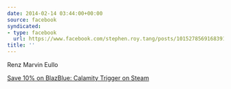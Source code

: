 ```yaml
---
date: 2014-02-14 03:44:00+00:00
source: facebook
syndicated:
- type: facebook
  url: https://www.facebook.com/stephen.roy.tang/posts/10152785691683912
title: ''
---
```


Renz Marvin Eullo 

[Save 10% on BlazBlue: Calamity Trigger on Steam](http://store.steampowered.com/app/263300/)